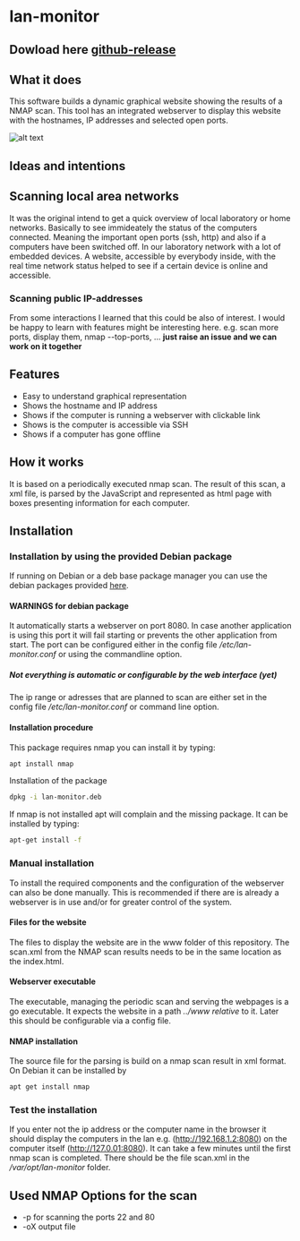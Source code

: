 # lan-monitor

## Dowload here [github-release](https://github.com/KruDex/lan-monitor/releases/latest)

## What it does

This software builds a dynamic graphical website showing the results of a NMAP scan. This tool has an integrated webserver to display this website with the hostnames, IP addresses and selected open ports.

![alt text](www/doc/website_impression.png "Impression of the scan result as website")

## Ideas and intentions

## Scanning local area networks

It was the original intend to get a quick overview of local laboratory or home networks. Basically to see immideately the status of the computers connected. Meaning the important open ports (ssh, http) and also if a computers have been switched off. In our laboratory network with a lot of embedded devices. A website, accessible by everybody inside, with the real time network status helped to see if a certain device is online and accessible.

### Scanning public IP-addresses

From some interactions I learned that this could be also of interest. I would be happy to learn with features might be interesting here. e.g. scan more ports, display them, nmap --top-ports, ... **just raise an issue and we can work on it together**

## Features

- Easy to understand graphical representation
- Shows the hostname and IP address
- Shows if the computer is running a webserver with clickable link
- Shows is the computer is accessible via SSH
- Shows if a computer has gone offline

## How it works

It is based on a periodically executed nmap scan. The result of this scan, a xml file, is parsed by the JavaScript and represented as html page with boxes presenting information for each computer.

## Installation

### Installation by using the provided Debian package

If running on Debian or a deb base package manager you can use the debian packages provided [here](https://github.com/KruDex/lan-monitor/releases/latest).

#### WARNINGS for debian package

It automatically starts a webserver on port 8080. In case another application is using this port it will fail starting or prevents the other application from start. The port can be configured either in the config file */etc/lan-monitor.conf* or using the commandline option.

##### Not everything is automatic or configurable by the web interface (yet)

The ip range or adresses that are planned to scan are either set in the config file  */etc/lan-monitor.conf* or command line option.

#### Installation procedure

This package requires nmap you can install it by typing:

```bash
apt install nmap
```

Installation of the package

```bash
dpkg -i lan-monitor.deb
```

If nmap is not installed apt will complain and the missing package. It can be installed by typing:

```bash
apt-get install -f
```

### Manual installation

To install the required components and the configuration of the webserver can also be done manually. This is recommended if there are is already a webserver is in use and/or for greater control of the system.

#### Files for the website

The files to display the website are in the www folder of this repository. The scan.xml from the NMAP scan results needs to be in the same location as the index.html.

#### Webserver executable

The executable, managing the periodic scan and serving the webpages is a go executable. It expects the website in a path *../www relative* to it. Later this should be configurable via a config file.

#### NMAP installation

The source file for the parsing is build on a nmap scan result in xml format. On Debian it can be installed by

```bash
apt get install nmap
```

### Test the installation

If you enter not the ip address or the computer name in the browser it should display the computers in the lan e.g. (http://192.168.1.2:8080) on the computer itself (http://127.0.01:8080). It can take a few minutes until the first nmap scan is completed. There should be the file scan.xml in the */var/opt/lan-monitor* folder.

## Used NMAP Options for the scan

- -p for scanning the ports 22 and 80
- -oX output file